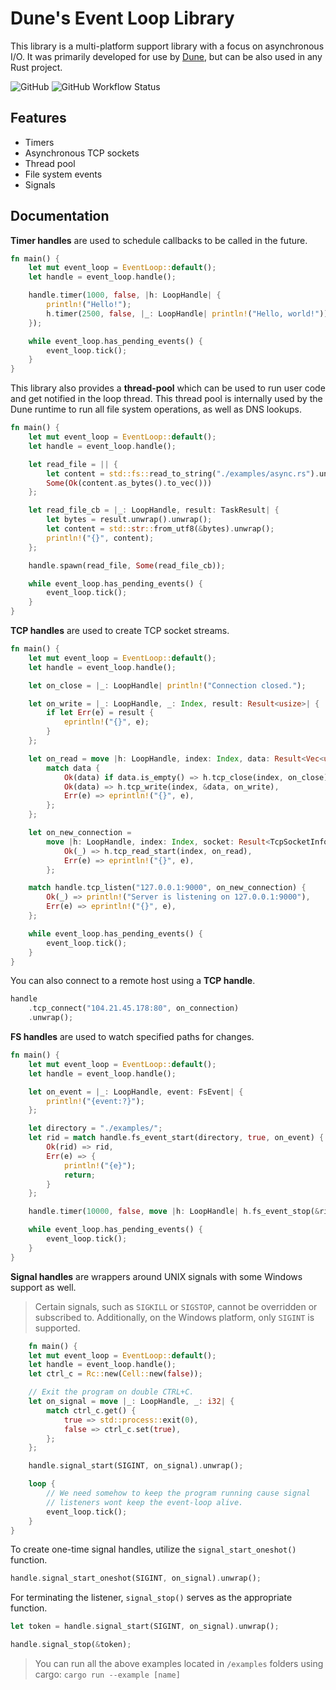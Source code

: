 # Dune's Event Loop Library

This library is a multi-platform support library with a focus on asynchronous I/O. It was primarily developed for use by [Dune](https://github.com/aalykiot/dune), but can be also used in any Rust project.

![GitHub](https://img.shields.io/github/license/aalykiot/dune-event-loop?style=flat-square)
![GitHub Workflow Status](https://img.shields.io/github/actions/workflow/status/aalykiot/dune-event-loop/ci.yml?branch=main&style=flat-square)

## Features

- Timers
- Asynchronous TCP sockets
- Thread pool
- File system events
- Signals

## Documentation

**Timer handles** are used to schedule callbacks to be called in the future.

```rust
fn main() {
    let mut event_loop = EventLoop::default();
    let handle = event_loop.handle();

    handle.timer(1000, false, |h: LoopHandle| {
        println!("Hello!");
        h.timer(2500, false, |_: LoopHandle| println!("Hello, world!"));
    });

    while event_loop.has_pending_events() {
        event_loop.tick();
    }
}
```

This library also provides a **thread-pool** which can be used to run user code and get notified in the loop thread. This thread pool is internally used by the Dune runtime to run all file system operations, as well as DNS lookups.

```rust
fn main() {
    let mut event_loop = EventLoop::default();
    let handle = event_loop.handle();

    let read_file = || {
        let content = std::fs::read_to_string("./examples/async.rs").unwrap();
        Some(Ok(content.as_bytes().to_vec()))
    };

    let read_file_cb = |_: LoopHandle, result: TaskResult| {
        let bytes = result.unwrap().unwrap();
        let content = std::str::from_utf8(&bytes).unwrap();
        println!("{}", content);
    };

    handle.spawn(read_file, Some(read_file_cb));

    while event_loop.has_pending_events() {
        event_loop.tick();
    }
}
```

**TCP handles** are used to create TCP socket streams.

```rust
fn main() {
    let mut event_loop = EventLoop::default();
    let handle = event_loop.handle();

    let on_close = |_: LoopHandle| println!("Connection closed.");

    let on_write = |_: LoopHandle, _: Index, result: Result<usize>| {
        if let Err(e) = result {
            eprintln!("{}", e);
        }
    };

    let on_read = move |h: LoopHandle, index: Index, data: Result<Vec<u8>>| {
        match data {
            Ok(data) if data.is_empty() => h.tcp_close(index, on_close),
            Ok(data) => h.tcp_write(index, &data, on_write),
            Err(e) => eprintln!("{}", e),
        };
    };

    let on_new_connection =
        move |h: LoopHandle, index: Index, socket: Result<TcpSocketInfo>| match socket {
            Ok(_) => h.tcp_read_start(index, on_read),
            Err(e) => eprintln!("{}", e),
        };

    match handle.tcp_listen("127.0.0.1:9000", on_new_connection) {
        Ok(_) => println!("Server is listening on 127.0.0.1:9000"),
        Err(e) => eprintln!("{}", e),
    };

    while event_loop.has_pending_events() {
        event_loop.tick();
    }
}
```

You can also connect to a remote host using a **TCP handle**.

```rust
handle
    .tcp_connect("104.21.45.178:80", on_connection)
    .unwrap();
```

**FS handles** are used to watch specified paths for changes.

```rust
fn main() {
    let mut event_loop = EventLoop::default();
    let handle = event_loop.handle();

    let on_event = |_: LoopHandle, event: FsEvent| {
        println!("{event:?}");
    };

    let directory = "./examples/";
    let rid = match handle.fs_event_start(directory, true, on_event) {
        Ok(rid) => rid,
        Err(e) => {
            println!("{e}");
            return;
        }
    };

    handle.timer(10000, false, move |h: LoopHandle| h.fs_event_stop(&rid));

    while event_loop.has_pending_events() {
        event_loop.tick();
    }
}
```

**Signal handles** are wrappers around UNIX signals with some Windows support as well.

> Certain signals, such as `SIGKILL` or `SIGSTOP`, cannot be overridden or subscribed to. Additionally, on the Windows platform, only `SIGINT` is supported.

```rust
    fn main() {
    let mut event_loop = EventLoop::default();
    let handle = event_loop.handle();
    let ctrl_c = Rc::new(Cell::new(false));

    // Exit the program on double CTRL+C.
    let on_signal = move |_: LoopHandle, _: i32| {
        match ctrl_c.get() {
            true => std::process::exit(0),
            false => ctrl_c.set(true),
        };
    };

    handle.signal_start(SIGINT, on_signal).unwrap();

    loop {
        // We need somehow to keep the program running cause signal
        // listeners wont keep the event-loop alive.
        event_loop.tick();
    }
}
```

To create one-time signal handles, utilize the `signal_start_oneshot()` function.

```rust
handle.signal_start_oneshot(SIGINT, on_signal).unwrap();
```

For terminating the listener, `signal_stop()` serves as the appropriate function.

```rust
let token = handle.signal_start(SIGINT, on_signal).unwrap();

handle.signal_stop(&token);
```

> You can run all the above examples located in `/examples` folders using cargo: `cargo run --example [name]`
